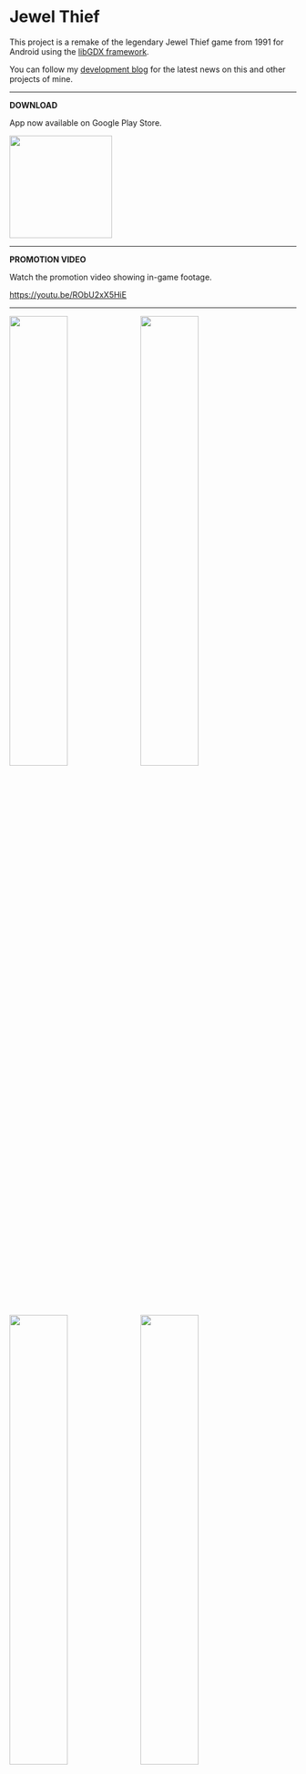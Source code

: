 # Jewel Thief

This project is a remake of the legendary Jewel Thief game from 1991 for Android using the [libGDX framework](https://github.com/libgdx/libgdx).

You can follow my <a href="https://goo.gl/U0x1Fy">development blog</a> for the latest news on this and other projects of mine.

***

**DOWNLOAD**

App now available on Google Play Store.

<a href="http://goo.gl/l1lngU"><img src="http://therefactory.bplaced.net/img/google-play-badge.png" width="180"></a>

***

**PROMOTION VIDEO**

Watch the promotion video showing in-game footage.

https://youtu.be/RObU2xX5HiE

***

<a href="http://therefactory.bplaced.net/projects-json/jewelthief/screenshots/device-2016-08-23-163342.png"><img src="http://therefactory.bplaced.net/projects-json/jewelthief/screenshots/device-2016-08-23-163342.png" align="left" height="45%" width="45%" ></a>

<a href="http://therefactory.bplaced.net/projects-json/jewelthief/screenshots/device-2016-08-23-163400.png"><img src="http://therefactory.bplaced.net/projects-json/jewelthief/screenshots/device-2016-08-23-163400.png" align="left" height="45%" width="45%" ></a>

<a href="http://therefactory.bplaced.net/projects-json/jewelthief/screenshots/device-2016-08-23-163225.png"><img src="http://therefactory.bplaced.net/projects-json/jewelthief/screenshots/device-2016-08-23-163225.png" align="left" height="45%" width="45%" ></a>

<a href="http://therefactory.bplaced.net/projects-json/jewelthief/screenshots/device-2016-08-23-163328.png"><img src="http://therefactory.bplaced.net/projects-json/jewelthief/screenshots/device-2016-08-23-163328.png" align="left" height="45%" width="45%" ></a>

<a href="http://therefactory.bplaced.net/projects-json/jewelthief/screenshots/device-2016-08-23-163421.png"><img src="http://therefactory.bplaced.net/projects-json/jewelthief/screenshots/device-2016-08-23-163421.png" align="left" height="45%" width="45%" ></a>

<a href="http://therefactory.bplaced.net/projects-json/jewelthief/screenshots/device-2016-09-10-213255.png"><img src="http://therefactory.bplaced.net/projects-json/jewelthief/screenshots/device-2016-09-10-213255.png" height="40%" width="45%" ></a>


***

**HOW TO PLAY**

Collect all jewels as fast as possible and avoid guards and borders. You get extra men when you collect jewels.

Tip: Use only one finger to move around.

***

**PROBLEMS, FEEDBACK?**

The more you tell me, the better my apps get. Please use the comments on <a href="http://goo.gl/l1lngU">Google Play Store</a> or visit <a href="http://goo.gl/KvKHze">my website</a> to post feedback. 

***

**PERMISSIONS**

Your privacy is really important to me. The only permission that this app requires is internet access. This is needed for the highscore list to function.

***

**LICENSE**

Jewel Thief was a game made by Paul Ligeski from ServantWare in 1991. This app is a re-implementation for modern hardware using the original sprites and backgrounds.

* Game Idea, Sprites and Backgrounds by Paul Ligeski and ServantWare
* Applause Sound by Yannick Lemieux, CC Attribution 3.0
* Collect Sound by NenadSimic, CC Attribution 3.0
* Mouse Click, Party Whistle and Cymbal Sound by www.freesfx.co.uk
* Music by Chris Zabriskie (www.soundcloud.com/chriszabriskie), CC BY 3.0

***

Crafted with &hearts; in <a href="http://goo.gl/KvKHze">The Refactory</a> in Barcelona 2016.

(My software is and stays open source, free of charge and ad-free)
